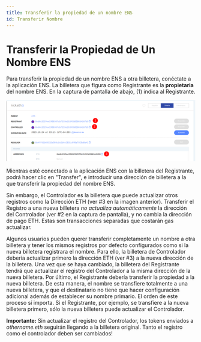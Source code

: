 ```yaml
---
title: Transferir la propiedad de un nombre ENS
id: Transferir Nombre
---
```


# Transferir la Propiedad de Un Nombre ENS

Para transferir la propiedad de un nombre ENS a otra billetera, conéctate a la aplicación ENS. La billetera que figura como Registrante es la **propietaria** del nombre ENS. En la captura de pantalla de abajo, (1) indica al Registrante.

![Editing ENS Records and rransfering the name.](./img/transfer-1.png "In the manager app, you can change the registrant to transfer the name.")

Mientras esté conectado a la aplicación ENS con la billetera del Registrante, podrá hacer clic en "Transfer", e introducir una dirección de billetera a la que transferir la propiedad del nombre ENS.

Sin embargo, el Controlador es la billetera que puede actualizar otros registros como la Dirección ETH (ver #3 en la imagen anterior). Transferir el Registro a una nueva billetera _no actualiza automáticamente_ la dirección del Controlador (ver #2 en la captura de pantalla), y no cambia la dirección de pago ETH. Estas son transacciones separadas que costarán gas actualizar.

Algunos usuarios pueden querer transferir completamente un nombre a otra billetera y tener los mismos registros por defecto configurados como si la nueva billetera registrara el nombre. Para ello, la billetera de Controlador debería actualizar primero la dirección ETH (ver #3) a la nueva dirección de la billetera. Una vez que se haya cambiado, la billetera del Registrante tendrá que actualizar el registro del Controlador a la misma dirección de la nueva billetera. Por último, el Registrante debería transferir la propiedad a la nueva billetera. De esta manera, el nombre se transfiere totalmente a una nueva billetera, y que el destinatario no tiene que hacer configuración adicional además de establecer su nombre primario. El orden de este proceso sí importa. Si el Registrante, por ejemplo, se transfiere a la nueva billetera primero, sólo la nueva billetera puede actualizar el Controlador.


**Importante:** Sin actualizar el registro del Controlador, los tokens enviados a _othername.eth_ seguirán llegando a la billetera original. Tanto el registro como el controlador deben ser cambiados!


<!-- ### Further Reading:

* [Setting Your Primary Name](setting-your-primary-name.md) 
-->
